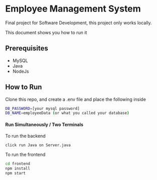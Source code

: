 ﻿# Employee Management System

Final project for Software Development, this project only works locally. 

This document shows you how to run it

## Prerequisites
- MySQL
- Java
- NodeJs

## How to Run
Clone this repo, and create a .env file and place the following inside
```bash
DB_PASSWORD=[your mysql password]
DB_NAME=employeeData (or what you called your database)
```

#### Run Simultaneously / Two Terminals

To run the backend
```bash
click run Java on Server.java
```

To run the frontend
```bash
cd frontend
npm install
npm start
```
